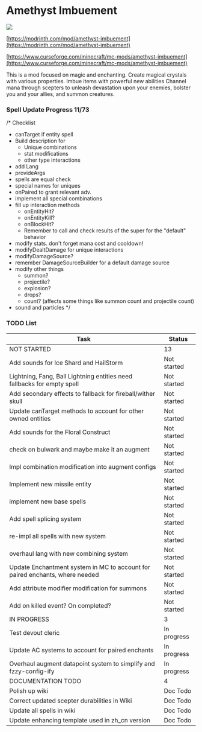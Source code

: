 # Amethyst Imbuement
<p align="left">
<a href="https://opensource.org/licenses/MIT"><img src="https://img.shields.io/badge/License-MIT-brightgreen.svg"></a>
</p>

[https://modrinth.com/mod/amethyst-imbuement](https://modrinth.com/mod/amethyst-imbuement)

[https://www.curseforge.com/minecraft/mc-mods/amethyst-imbuement](https://www.curseforge.com/minecraft/mc-mods/amethyst-imbuement)

This is a mod focused on magic and enchanting. 
Create magical crystals with various properties. 
Imbue items with powerful new abilities 
Channel mana through scepters to unleash devastation upon your enemies, bolster you and your allies, and summon creatures.

### Spell Update Progress 11/73

/*
Checklist
- canTarget if entity spell
- Build description for
  - Unique combinations
  - stat modifications
  - other type interactions
- add Lang
- provideArgs
- spells are equal check
- special names for uniques
- onPaired to grant relevant adv.
- implement all special combinations
- fill up interaction methods
  - onEntityHit?
  - onEntityKill?
  - onBlockHit?
  - Remember to call and check results of the super for the "default" behavior
- modify stats. don't forget mana cost and cooldown!
- modifyDealtDamage for unique interactions
- modifyDamageSource?
- remember DamageSourceBuilder for a default damage source
- modify other things
  - summon?
  - projectile?
  - explosion?
  - drops?
  - count? (affects some things like summon count and projectile count)
- sound and particles
*/

### TODO List
| Task                                                                         | Status      |
|------------------------------------------------------------------------------|-------------|
| NOT STARTED                                                                  | 13          |
| Add sounds for Ice Shard and HailStorm                                       | Not started |
| Lightning, Fang, Ball Lightning entities need fallbacks for empty spell      | Not started |
| Add secondary effects to fallback for fireball/wither skull                  | Not started |
| Update canTarget methods to account for other owned entities                 | Not started |
| Add sounds for the Floral Construct                                          | Not started |
| check on bulwark and maybe make it an augment                                | Not started |
| Impl combination modification into augment configs                           | Not started |
| Implement new missile entity                                                 | Not started |
| implement new base spells                                                    | Not started |
| Add spell splicing system                                                    | Not started |
| re-impl all spells with new system                                           | Not started |
| overhaul lang with new combining system                                      | Not started |
| Update Enchantment system in MC to account for paired enchants, where needed | Not started |
| Add attribute modifier modification for summons                              | Not started |
| Add on killed event? On completed?                                           | Not started |
| IN PROGRESS                                                                  | 3           |
| Test devout cleric                                                           | In progress |
| Update AC systems to account for paired enchants                             | In progress |
| Overhaul augment datapoint system to simplify and fzzy-config-ify            | In progress |
| DOCUMENTATION TODO                                                           | 4           |
| Polish up wiki                                                               | Doc Todo    |
| Correct updated scepter durabilities in Wiki                                 | Doc Todo    |
| Update all spells in wiki                                                    | Doc Todo    |
| Update enhancing template used in zh_cn version                              | Doc Todo    |
